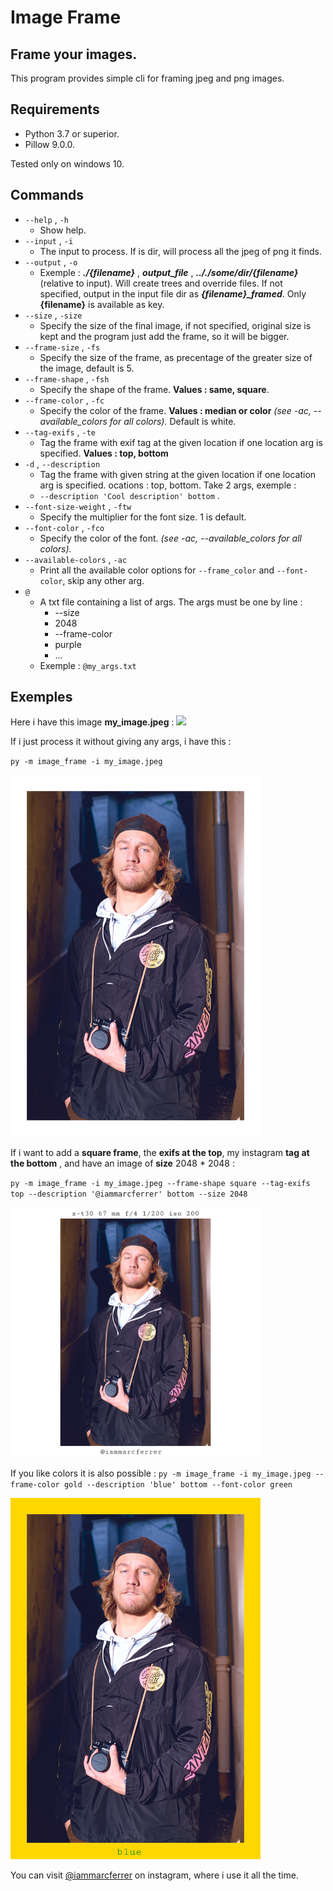 Image Frame
===========

Frame your images.
------------------
This program provides simple cli for framing jpeg and png images.

## Requirements
- Python 3.7 or superior.
- Pillow 9.0.0.

Tested only on windows 10.

## Commands
- `--help` , `-h`
  - Show help.
- `--input` , `-i`
  - The input to process. If is dir, will process  all the jpeg of png it finds.
- `--output` , `-o`
  - Exemple : ***./{filename}*** , ***output_file*** , ***.././some/dir/{filename}*** (relative to input). Will create trees and override files. If not specified, output in the input file dir as ***{filename}_framed***. Only **{filename}** is available as key.
- `--size` , `-size`
  - Specify the size of the final image, if not specified, original size is kept and the program just add the frame, so it will be bigger.
- `--frame-size` , `-fs`
  - Specify the size of the frame, as precentage of the greater size of the image, default is 5.
- `--frame-shape` , `-fsh`
  - Specify the shape of the frame. **Values : same, square**.
- `--frame-color` , `-fc`
  - Specify the color of the frame. **Values : median or color** *(see -ac, --available_colors for all colors).* Default is white.
- `--tag-exifs` , `-te`
  - Tag the frame with exif tag at the given location if one location arg is specified. **Values : top, bottom**
- `-d` , `--description`
  - Tag the frame with given string at the given location if one location arg is specified. ocations : top, bottom. Take 2 args, exemple :
  - `--description 'Cool description' bottom` .
- `--font-size-weight` , `-ftw`
  -  Specify the multiplier for the font size. 1 is default.
- `--font-color` , `-fco`
  -  Specify the color of the font. *(see -ac, --available_colors for all colors).*
- `--available-colors` , `-ac`
  - Print all the available color options for `--frame_color` and `--font-color`, skip any other arg.
- `@`
  - A txt file containing a list of args. The args must be one by line :
    - --size
    - 2048
    - --frame-color
    - purple
    - ...
  - Exemple : `@my_args.txt`

## Exemples

Here i have this image **my_image.jpeg** :
<img src="https://github.com/Elsombrerobot/image_frame/blob/main/docs/images/original_image.jpg" style="width:400px;"/>

If i just process it without giving any args, i have this :

`py -m image_frame -i my_image.jpeg`

<img src=".\docs\images\image_framed.jpg" style="width:400px;"/>

If i want to add a **square frame**, the **exifs at the top**, my instagram **tag at the bottom** , and have an image of **size** 2048 * 2048 : 

`py -m image_frame -i my_image.jpeg --frame-shape square --tag-exifs top --description '@iammarcferrer' bottom --size 2048` 

<img src=".\docs\images\custom_framed_image.jpg" style="width:400px;"/>

If you like colors it is also possible :
`py -m image_frame -i my_image.jpeg --frame-color gold --description 'blue' bottom --font-color green` 

<img src=".\docs\images\color_framed_image.jpg" style="width:400px;"/>

You can visit [@iammarcferrer](https://www.instagram.com/iammarcferrer/) on instagram, where i use it all the time.